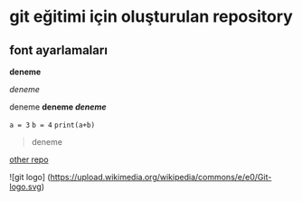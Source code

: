 # git eğitimi için oluşturulan repository


## font ayarlamaları 

**deneme**

*deneme*

deneme **deneme _deneme_**

` a = 3 `
` b = 4 `
` print(a+b) `

> deneme

[other repo](https://github.com/akifsykl/git_workingfiles) 

![git logo] (https://upload.wikimedia.org/wikipedia/commons/e/e0/Git-logo.svg)
